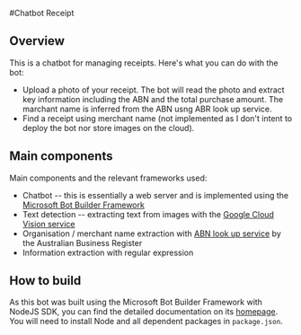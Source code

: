 #Chatbot Receipt

## Overview

This is a chatbot for managing receipts. Here's what you can do with the bot:

- Upload a photo of your receipt. The bot will read the photo and extract key information including the ABN and the total purchase amount. The marchant name is inferred from the ABN usng ABR look up service.
- Find a receipt using merchant name (not implemented as I don't intent to deploy the bot nor store images on the cloud).

## Main components

Main components and the relevant frameworks used:

- Chatbot -- this is essentially a web server and is implemented using the [Microsoft Bot Builder Framework](https://docs.microsoft.com/en-us/bot-framework)
- Text detection -- extracting text from images with the [Google Cloud Vision service](https://cloud.google.com/vision/)
- Organisation / merchant name extraction with [ABN look up service](https://abr.business.gov.au/) by the Australian Business Register 
- Information extraction with regular expression 

## How to build

As this bot was built using the Microsoft Bot Builder Framework with NodeJS SDK, you can find the detailed documentation on its [homepage](https://docs.microsoft.com/en-us/bot-framework/nodejs/bot-builder-nodejs-quickstart). You will need to install Node and all dependent packages in `package.json`.

